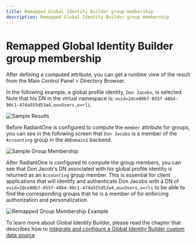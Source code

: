 ```yaml
---
title: Remapped Global Identity Builder group membership 
description: Remapped Global Identity Builder group membership
---
```


# Remapped Global Identity Builder group membership

After defining a computed attribute, you can get a runtime view of the result from the Main Control Panel > Directory Browser.

In the following example, a global profile identity, `Don Jacobs`, is selected. Note that his DN in the virtual namespace is: `vuid=2dce80b7-055f-48b4-90c1-474a555d53a4,ou=Users,o=rli`.

![Sample Results](../media/image98.png)

Before RadiantOne is configured to compute the `member` attribute for groups, you can see in the following screen that `Don Jacobs` is a member of the `Accounting` group in the `ADDomain1` backend.

![Sample Group Membership](../media/image99.png)

After RadiantOne is configured to compute the group members, you can see that Don Jacob's DN associated with his global profile identity is returned as an `Accounting` group member. This is essential for client applications that will identify and authenticate Don Jacobs with a DN of `vuid=2dce80b7-055f-48b4-90c1-474a555d53a4,ou=Users,o=rli` to be able to find the corresponding groups that he is a member of for enforcing authorization and personalization.

![Remapped Group Membership Example](../media/image100.png)

To learn more about Global Identity Builder, please read the chapter that describes how to [integrate and configure a Global Identity Builder custom data source](../integrate-configure-data-source.md)
